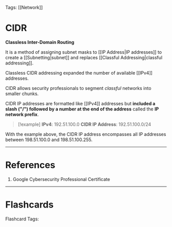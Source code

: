 Tags: [[Network]]
# CIDR

**Classless Inter-Domain Routing**

It is a method of assigning subnet masks to [[IP Address|IP addresses]] to create a [[Subnetting|subnet]] and replaces [[Classful Addressing|classful addressing]].

Classless CIDR addressing expanded the number of available [[IPv4]] addresses.

CIDR allows security professionals to segment *classful* networks into smaller chunks.

CIDR IP addresses are formatted like [[IPv4]] addresses but **included a slash ("/") followed by a number at the end of the address** called the **IP network prefix**. 

> [!example] 
> **IPv4**: 192.51.100.0
> **CIDR IP Address**: 192.51.100.0/24

With the example above, the CIDR IP address encompasses all IP addresses between 198.51.100.0 and 198.51.100.255.

---
# References

1. Google Cybersecurity Professional Certificate

---
# Flashcards

Flashcard Tags: 